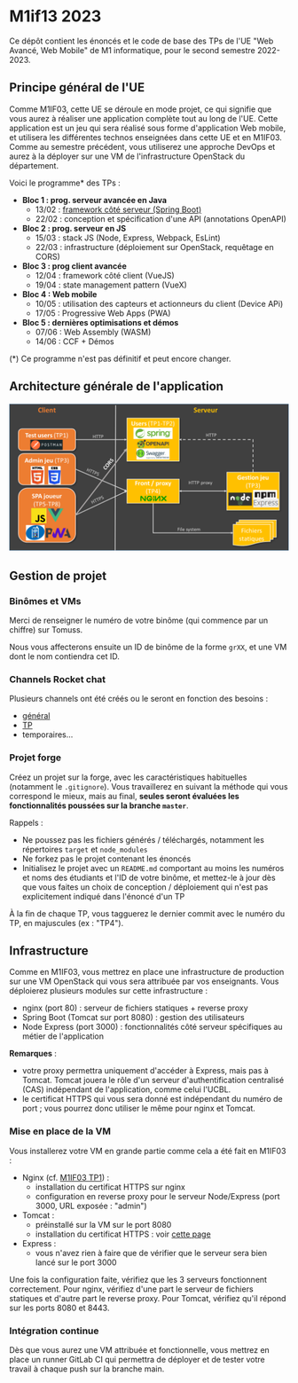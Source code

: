 # M1if13 2023

Ce dépôt contient les énoncés et le code de base des TPs de l'UE "Web Avancé, Web Mobile" de M1 informatique, pour le second semestre 2022-2023.

## Principe général de l'UE

Comme M1IF03, cette UE se déroule en mode projet, ce qui signifie que vous aurez à réaliser une application complète tout au long de l'UE. Cette application est un jeu qui sera réalisé sous forme d'application Web mobile, et utilisera les différentes technos enseignées dans cette UE et en M1IF03. Comme au semestre précédent, vous utiliserez une approche DevOps et aurez à la déployer sur une VM de l'infrastructure OpenStack du département.

Voici le programme* des TPs :

- **Bloc 1 : prog. serveur avancée en Java**
  - 13/02 : [framework côté serveur (Spring Boot)](tp1)
  - 22/02 : conception et spécification d'une API (annotations OpenAPI)
- **Bloc 2 : prog. serveur en JS**
  - 15/03 : stack JS (Node, Express, Webpack, EsLint)
  - 22/03 : infrastructure (déploiement sur OpenStack, requêtage en CORS)
- **Bloc 3 : prog client avancée**
  - 12/04 : framework côté client (VueJS)
  - 19/04 : state management pattern (VueX)
- **Bloc 4 : Web mobile**
  - 10/05 : utilisation des capteurs et actionneurs du client (Device APi)
  - 17/05 : Progressive Web Apps (PWA)
- **Bloc 5 : dernières optimisations et démos**
  - 07/06 : Web Assembly (WASM)
  - 14/06 : CCF + Démos

(*) Ce programme n'est pas définitif et peut encore changer.

## Architecture générale de l'application

![Architecture et technos utilisées](archi.png)

## Gestion de projet

### Binômes et VMs

Merci de renseigner le numéro de votre binôme (qui commence par un chiffre) sur Tomuss.

Nous vous affecterons ensuite un ID de binôme de la forme `grXX`, et une VM dont le nom contiendra cet ID.

### Channels Rocket chat

Plusieurs channels ont été créés ou le seront en fonction des besoins :

- [général](https://go.rocket.chat/invite?host=chat-info.univ-lyon1.fr&path=invite%2FjqdPdB)
- [TP](https://go.rocket.chat/invite?host=chat-info.univ-lyon1.fr&path=invite%2F5k69H3)
- temporaires...

### Projet forge

Créez un projet sur la forge, avec les caractéristiques habituelles (notamment le `.gitignore`). Vous travaillerez en suivant la méthode qui vous correspond le mieux, mais au final, **seules seront évaluées les fonctionnalités poussées sur la branche `master`**.

Rappels :

- Ne poussez pas les fichiers générés / téléchargés, notamment les répertoires `target` et `node_modules`
- Ne forkez pas le projet contenant les énoncés
- Initialisez le projet avec un `README.md` comportant au moins les numéros et noms des étudiants et l'ID de votre binôme, et mettez-le à jour dès que vous faites un choix de conception / déploiement qui n'est pas explicitement indiqué dans l'énoncé d'un TP

&Agrave; la fin de chaque TP, vous tagguerez le dernier commit avec le numéro du TP, en majuscules (ex : "TP4").

## Infrastructure

Comme en M1IF03, vous mettrez en place une infrastructure de production sur une VM OpenStack qui vous sera attribuée par vos enseignants. Vous déploierez plusieurs modules sur cette infrastructure :

- nginx (port 80) : serveur de fichiers statiques + reverse proxy
- Spring Boot (Tomcat sur port 8080) : gestion des utilisateurs
- Node Express (port 3000) : fonctionnalités côté serveur spécifiques au métier de l'application

**Remarques** :
- votre proxy permettra uniquement d'accéder à Express, mais pas à Tomcat. Tomcat jouera le rôle d'un serveur d'authentification centralisé (CAS) indépendant de l'application, comme celui l'UCBL.
- le certificat HTTPS qui vous sera donné est indépendant du numéro de port ; vous pourrez donc utiliser le même pour nginx et Tomcat.

### Mise en place de la VM

Vous installerez votre VM en grande partie comme cela a été fait en M1IF03 :

- Nginx (cf. [M1IF03 TP1](https://perso.liris.cnrs.fr/lionel.medini/enseignement/M1IF03/#md=TP/md/TP2)) :
  - installation du certificat HTTPS sur nginx
  - configuration en reverse proxy pour le serveur Node/Express (port 3000, URL exposée : "admin")
- Tomcat :
  - préinstallé sur la VM sur le port 8080
  - installation du certificat HTTPS : voir [cette page](tomcat-https.md)
- Express :
  - vous n'avez rien à faire que de vérifier que le serveur sera bien lancé sur le port 3000

Une fois la configuration faite, vérifiez que les 3 serveurs fonctionnent correctement. Pour nginx, vérifiez d'une part le serveur de fichiers statiques et d'autre part le reverse proxy. Pour Tomcat, vérifiez qu'il répond sur les ports 8080 et 8443.

### Intégration continue

Dès que vous aurez une VM attribuée et fonctionnelle, vous mettrez en place un runner GitLab CI qui permettra de déployer et de tester votre travail à chaque push sur la branche main.

